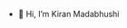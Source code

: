- 👋 Hi, I’m Kiran Madabhushi


<!---
maskiran/maskiran is a ✨ special ✨ repository because its `README.md` (this file) appears on your GitHub profile.
You can click the Preview link to take a look at your changes.
--->

